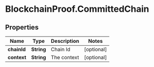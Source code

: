 # BlockchainProof.CommittedChain

## Properties
Name | Type | Description | Notes
------------ | ------------- | ------------- | -------------
**chainId** | **String** | Chain Id | [optional] 
**context** | **String** | The context | [optional] 


